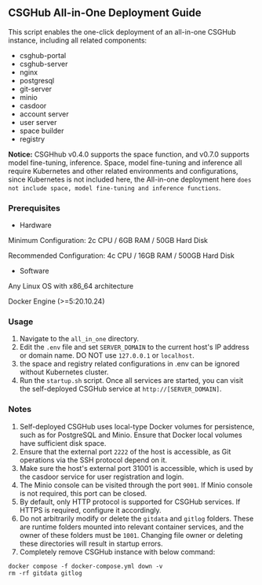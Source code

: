 ## CSGHub All-in-One Deployment Guide

This script enables the one-click deployment of an all-in-one CSGHub instance, including all related components:

* csghub-portal
* csghub-server
* nginx
* postgresql
* git-server
* minio
* casdoor
* account server
* user server
* space builder
* registry


**Notice:**
CSGHhub v0.4.0 supports the space function, and v0.7.0 supports model fine-tuning, inference. Space, model fine-tuning and inference all require Kubernetes and other related environments and configurations, since Kubernetes is not included here,  the All-in-one deployment here `does not include space, model fine-tuning and inference functions`.

### Prerequisites
* Hardware

Minimum Configuration: 2c CPU / 6GB RAM / 50GB Hard Disk

Recommended Configuration: 4c CPU / 16GB RAM / 500GB Hard Disk

* Software

Any Linux OS with x86_64 architecture

Docker Engine (>=5:20.10.24)

### Usage
1. Navigate to the `all_in_one` directory.
2. Edit the `.env` file and set `SERVER_DOMAIN` to the current host's IP address or domain name. DO NOT use `127.0.0.1` or `localhost`.
3. the space and registry related configurations in .env can be ignored without Kubernetes cluster.
3. Run the `startup.sh` script. Once all services are started, you can visit the self-deployed CSGHub service at `http://[SERVER_DOMAIN]`.

### Notes
1. Self-deployed CSGHub uses local-type Docker volumes for persistence, such as for PostgreSQL and Minio. Ensure that Docker local volumes have sufficient disk space.
1. Ensure that the external port `2222` of the host is accessible, as Git operations via the SSH protocol depend on it.
1. Make sure the host's external port 31001 is accessible, which is used by the casdoor service for user registration and login.
1. The Minio console can be visited through the port `9001`. If Minio console is not required, this port can be closed.
1. By default, only HTTP protocol is supported for CSGHub services. If HTTPS is required, configure it accordingly.
1. Do not arbitrarily modify or delete the `gitdata` and `gitlog` folders. These are runtime folders mounted into relevant container services, and the owner of these folders must be `1001`. Changing file owner or deleting these directories will result in startup errors.
1. Completely remove CSGHub instance with below command:
```
docker compose -f docker-compose.yml down -v
rm -rf gitdata gitlog
```
